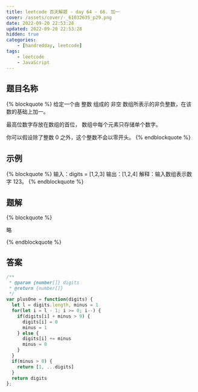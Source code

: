 ```yaml
---
title: leetcode 百天解题 - day 64 - 66. 加一
cover: /assets/cover/·_61032635_p29.png
date: 2022-09-20 22:53:28
updated: 2022-09-20 22:53:28
hidden: true
categories:
    - [handredday, leetcode]
tags:
    - leetcode
    - JavaScript
---
```


## 题目名称

{% blockquote %}
给定一个由 整数 组成的 非空 数组所表示的非负整数，在该数的基础上加一。

最高位数字存放在数组的首位， 数组中每个元素只存储单个数字。

你可以假设除了整数 0 之外，这个整数不会以零开头。
{% endblockquote %}

## 示例

{% blockquote %}
输入：digits = [1,2,3]
输出：[1,2,4]
解释：输入数组表示数字 123。
{% endblockquote %}


## 题解

{% blockquote %}

略

{% endblockquote %}

## 答案

~~~js
/**
 * @param {number[]} digits
 * @return {number[]}
 */
var plusOne = function(digits) {
  let l = digits.length, minus = 1
  for(let i = l - 1; i >= 0; i--) {
    if(digits[i] + minus > 9) {
      digits[i] = 0
      minus = 1
    } else {
      digits[i] += minus
      minus = 0
    }
  }
  if(minus > 0) {
    return [1, ...digits]
  }
  return digits
};
~~~

